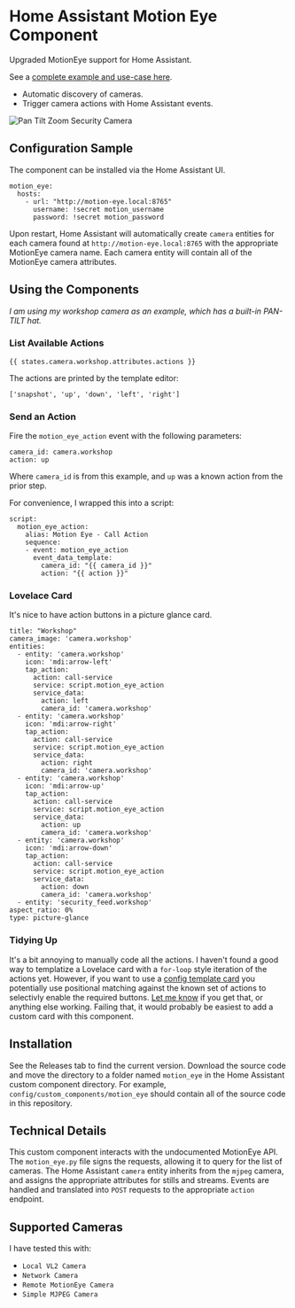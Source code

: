 # Home Assistant Motion Eye Component

Upgraded MotionEye support for Home Assistant.

See a [complete example and use-case here](https://www.technicallywizardry.com/pan-tilt-zoom-security-camera/).

* Automatic discovery of cameras.
* Trigger camera actions with Home Assistant events.

![Pan Tilt Zoom Security Camera](https://content.technicallywizardry.com/2020/07/14145657/pan-tilt-zoom-security-camera-home-assistant-card.jpg)

## Configuration Sample

The component can be installed via the Home Assistant UI.

```
motion_eye:
  hosts:
    - url: "http://motion-eye.local:8765"
      username: !secret motion_username
      password: !secret motion_password
```

Upon restart, Home Assistant will automatically create `camera` entities for each camera found at `http://motion-eye.local:8765` with the appropriate MotionEye camera name.  Each camera entity will contain all of the MotionEye camera attributes.

## Using the Components

_I am using my workshop camera as an example, which has a built-in PAN-TILT hat._

### List Available Actions

```
{{ states.camera.workshop.attributes.actions }}
```

The actions are printed by the template editor:

```
['snapshot', 'up', 'down', 'left', 'right']
```

### Send an Action

Fire the `motion_eye_action` event with the following parameters:

```
camera_id: camera.workshop
action: up
```

Where `camera_id` is from this example, and `up` was a known action from the prior step.

For convenience, I wrapped this into a script:

```
script:
  motion_eye_action:
    alias: Motion Eye - Call Action
    sequence:
    - event: motion_eye_action
      event_data_template:
        camera_id: "{{ camera_id }}"
        action: "{{ action }}"
```

### Lovelace Card

It's nice to have action buttons in a picture glance card.

```
title: "Workshop"
camera_image: 'camera.workshop'
entities:
  - entity: 'camera.workshop'
    icon: 'mdi:arrow-left'
    tap_action:
      action: call-service
      service: script.motion_eye_action
      service_data:
        action: left
        camera_id: 'camera.workshop'
  - entity: 'camera.workshop'
    icon: 'mdi:arrow-right'
    tap_action:
      action: call-service
      service: script.motion_eye_action
      service_data:
        action: right
        camera_id: 'camera.workshop'
  - entity: 'camera.workshop'
    icon: 'mdi:arrow-up'
    tap_action:
      action: call-service
      service: script.motion_eye_action
      service_data:
        action: up
        camera_id: 'camera.workshop'
  - entity: 'camera.workshop'
    icon: 'mdi:arrow-down'
    tap_action:
      action: call-service
      service: script.motion_eye_action
      service_data:
        action: down
        camera_id: 'camera.workshop'
  - entity: 'security_feed.workshop'
aspect_ratio: 0%
type: picture-glance
```

### Tidying Up

It's a bit annoying to manually code all the actions. I haven't found a good way to templatize a Lovelace card with a `for-loop` style iteration of the actions yet. However, if you want to use a [config template card](https://github.com/iantrich/config-template-card) you potentially use positional matching against the known set of actions to selectivly enable the required buttons. [Let me know](https://www.technicallywizardry.com/contact/) if you get that, or anything else working. Failing that, it would probably be easiest to add a custom card with this component.

## Installation

See the Releases tab to find the current version. Download the source code and move the directory to a folder named `motion_eye` in the Home Assistant custom component directory. For example, `config/custom_components/motion_eye` should contain all of the source code in this repository.

## Technical Details

This custom component interacts with the undocumented MotionEye API. The `motion_eye.py` file signs the requests, allowing it to query for the list of cameras. The Home Assistant `camera` entity inherits from the `mjpeg` camera, and assigns the appropriate attributes for stills and streams. Events are handled and translated into `POST` requests to the appropriate `action` endpoint.

## Supported Cameras

I have tested this with:

* `Local VL2 Camera`
* `Network Camera`
* `Remote MotionEye Camera`
* `Simple MJPEG Camera`
